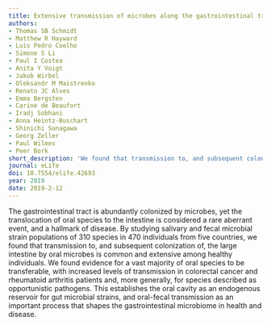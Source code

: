 ```yaml
---
title: Extensive transmission of microbes along the gastrointestinal tract
authors:
- Thomas SB Schmidt
- Matthew R Hayward
- Luis Pedro Coelho
- Simone S Li
- Paul I Costea
- Anita Y Voigt
- Jakob Wirbel
- Oleksandr M Maistrenko
- Renato JC Alves
- Emma Bergsten
- Carine de Beaufort
- Iradj Sobhani
- Anna Heintz-Buschart
- Shinichi Sunagawa
- Georg Zeller
- Paul Wilmes
- Peer Bork
short_description: 'We found that transmission to, and subsequent colonization of, the large intestine by oral microbes is common and extensive among healthy individuals.'
journal: eLife
doi: 10.7554/elife.42693
year: 2019
date: 2019-2-12
---
```


The gastrointestinal tract is abundantly colonized by microbes, yet the translocation of oral species to the intestine is considered a rare aberrant event, and a hallmark of disease. By studying salivary and fecal microbial strain populations of 310 species in 470 individuals from five countries, we found that transmission to, and subsequent colonization of, the large intestine by oral microbes is common and extensive among healthy individuals. We found evidence for a vast majority of oral species to be transferable, with increased levels of transmission in colorectal cancer and rheumatoid arthritis patients and, more generally, for species described as opportunistic pathogens. This establishes the oral cavity as an endogenous reservoir for gut microbial strains, and oral-fecal transmission as an important process that shapes the gastrointestinal microbiome in health and disease.